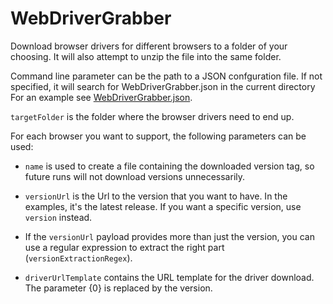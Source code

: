 # WebDriverGrabber
Download browser drivers for different browsers to a folder of your choosing. It will also attempt to unzip the file into the same folder.

Command line parameter can be the path to a JSON confguration file. If not specified, it will search for WebDriverGrabber.json in the current directory
For an example see [WebDriverGrabber.json](WebDriverGrabber/WebDriverGrabber.json).

`targetFolder` is the folder where the browser drivers need to end up.

For each browser you want to support, the following parameters can be used:

* `name` is used to create a file containing the downloaded version tag, so future runs will not download versions unnecessarily.

* `versionUrl` is the Url to the version that you want to have. In the examples, it's the latest release.
If you want a specific version, use `version` instead.

* If the `versionUrl` payload provides more than just the version, you can use a regular expression to extract the right part (`versionExtractionRegex`).

* `driverUrlTemplate` contains the URL template for the driver download. The parameter {0} is replaced by the version.
